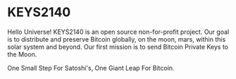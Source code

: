 # KEYS2140
Hello Universe!
KEYS2140 is an open source non-for-profit project. Our goal is to distribute and preserve Bitcoin globally, on the moon, mars, within this solar system and beyond. Our first mission is to send Bitcoin Private Keys to the Moon. 

One Small Step For Satoshi's, One Giant Leap For Bitcoin.
